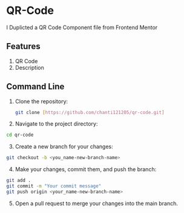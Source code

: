 # QR-Code

I Duplicted a QR Code Component file from Frontend Mentor

## Features
1. QR Code
2. Description

## Command Line
1. Clone the repository:
   ```bash
   git clone [https://github.com/chanti121205/qr-code.git]
   
2. Navigate to the project directory:

```bash
cd qr-code
```
3. Create a new branch for your changes:
```bash
git checkout -b <you_name-new-branch-name>
```

4. Make your changes, commit them, and push the branch:

```bash
git add .
git commit -m "Your commit message"
git push origin <your_name-new-branch-name>
```
5. Open a pull request to merge your changes into the main branch.
